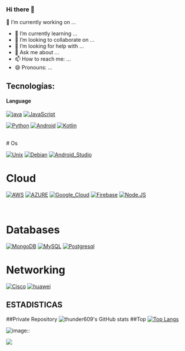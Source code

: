 ### Hi there 👋
🔭 I’m currently working on ...
- 🌱 I’m currently learning ...
- 👯 I’m looking to collaborate on ...
- 🤔 I’m looking for help with ...
- 💬 Ask me about ...
- 📫 How to reach me: ...
- 😄 Pronouns: ...

<!--
**thunder609/thunder609** is a ✨ _special_ ✨ repository because its `README.md` (this file) appears on your GitHub profile.

Here are some ideas to get you started:


- 🔭 I’m currently working on ...
- 🌱 I’m currently learning ...
- 👯 I’m looking to collaborate on ...
- 🤔 I’m looking for help with ...
- 💬 Ask me about ...
- 📫 How to reach me: ...
- 😄 Pronouns: ...
- ⚡ Fun fact: ...
-->


## Tecnologías:

#### Language
[![java](https://img.shields.io/badge/java-F7DF1E?style=for-the-badge&logo=powershell&logoColor=red&labelColor=101010)]()
[![JavaScript](https://img.shields.io/badge/JavaScript-F7DF1E?style=for-the-badge&logo=javascript&logoColor=white&labelColor=101010)]()

[![Python](https://img.shields.io/badge/Python-green?style=for-the-badge&logo=python&logoColor=yellow&labelColor=ffffff)]()
[![Android](https://img.shields.io/badge/Android-3DDC84?style=for-the-badge&logo=android&logoColor=green&labelColor=ffffff)]()
[![Kotlin](https://img.shields.io/badge/Kotlin-blueviolent?style=for-the-badge&logo=kotlin&logoColor=red&labelColor=ffffff)]()


</br>
# Os

[![Unix](https://img.shields.io/badge/unix-232F3E?style=for-the-badge&logo=unix&logoColor=yellow&labelColor=101010)]()
[![Debian](https://img.shields.io/badge/Debian-0095D5?style=for-the-badge&logo=debian&logoColor=red&labelColor=ffffff)]()
[![Android_Studio](https://img.shields.io/badge/Android_Studio-3DDC84?style=for-the-badge&logo=android-studio&logoColor=white&labelColor=101010)]()
# Cloud
[![AWS](https://img.shields.io/badge/AWS-232F3E?style=for-the-badge&logo=amazon-aws&logoColor=yellow&labelColor=101010)]()
[![AZURE](https://img.shields.io/badge/Azure_Cloud-232F3E?style=for-the-badge&logo=microsoft-azure&logoColor=yellow&labelColor=101010)]()
[![Google_Cloud](https://img.shields.io/badge/Google_Cloud-4285F4?style=for-the-badge&logo=googlecloud&logoColor=white&labelColor=101010)]()
[![Firebase](https://img.shields.io/badge/Firebase-FFCA28?style=for-the-badge&logo=firebase&logoColor=yellow&labelColor=4285F4)]()
[![Node.JS](https://img.shields.io/badge/Node.JS-339933?style=for-the-badge&logo=node.js&logoColor=white&labelColor=101010)]()

</br>

# Databases
[![MongoDB](https://img.shields.io/badge/MongoDB-47A248?style=for-the-badge&logo=mongodb&logoColor=white&labelColor=101010)]()
[![MySQL](https://img.shields.io/badge/MySQL-4479A1?style=for-the-badge&logo=mysql&logoColor=white&labelColor=101010)]()
[![Postgresql](https://img.shields.io/badge/Psotgresql-blue?style=for-the-badge&logo=postgresql&logoColor=blue&labelColor=ffffff)]()

# Networking
[![Cisco](https://img.shields.io/badge/cisco-blue?style=for-the-badge&logo=cisco&logoColor=blue&labelColor=ffffff)]()
[![huawei](https://img.shields.io/badge/huawei-blue?style=for-the-badge&logo=huawei&logoColor=red&labelColor=ffffff)]()

## ESTADISTICAS

 ##Private Repository
![thunder609's GitHub stats](https://github-readme-stats.vercel.app/api?username=thunder609&count_private=true)
##Top
[![Top Langs](https://github-readme-stats.vercel.app/api/top-langs/?username=thunder609&layout=compact)](https://github.com/thunder609/github-readme-stats)


![image::](https://wakatime.com/share/@thunder609/5a613f33-cf78-455b-89d7-e5a46f14e9e0.png)
  
  
  ![](https://komarev.com/ghpvc/?username=your-github-thunder609)
    
    

